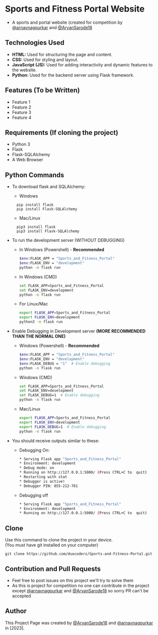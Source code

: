 # Sports and Fitness Portal Website

- A sports and portal website (created for competition by [@arnavnagpurkar](https://github.com/arnavnagpurkar/) and [@AryanSarode18](https://github.com/aryansarode18/)

## Technologies Used

- **HTML:** Used for structuring the page and content.
- **CSS:** Used for styling and layout.
- **JavaScript (JS):** Used for adding interactivity and dynamic features to the website.
- **Python:** Used for the backend server using Flask framework.

## Features (To be Written)

- Feature 1
- Feature 2
- Feature 3
- Feature 4

## Requirements (If cloning the project)

- Python 3
- Flask
- Flask-SQLAlchemy
- A Web Browser

## Python Commands

- To download flask and SQLAlchemy:<br>
  - Windows
  ```shell
    pip install flask
    pip install Flask-SQLAlchemy
  ```
  - Mac/Linux
  ```shell
    pip3 install flask
    pip3 install Flask-SQLAlchemy
  ```
- To run the development server (WITHOUT DEBUGGING)
  - In Windows (Powershell) - <b>Recommended</b>
      ```bash
      $env:FLASK_APP = "Sports_and_Fitness_Portal"
      $env:FLASK_ENV = "development"
      python -m flask run
      ```
  - In Windows (CMD)
      ```bash
      set FLASK_APP=Sports_and_Fitness_Portal
      set FLASK_ENV=development
      python -m flask run
      ```
  - For Linux/Mac
      ```bash
      export FLASK_APP=Sports_and_Fitness_Portal
      export FLASK_ENV=development
      python3 -m flask run
      ```

- Enable Debugging in Development server <b>(MORE RECOMMENDED THAN THE NORMAL ONE)</b><br>
  - Windows (Powershell) - <b>Recommended</b>
    ```bash
    $env:FLASK_APP = "Sports_and_Fitness_Portal"
    $env:FLASK_ENV = "development"
    $env:FLASK_DEBUG = "1"  # Enable debugging
    python -m flask run
    ```
  - Windows (CMD)
    ```bash
    set FLASK_APP=Sports_and_Fitness_Portal
    set FLASK_ENV=development
    set FLASK_DEBUG=1  # Enable debugging
    python -m flask run
    ```
  - Mac/Linux
    ```bash
    export FLASK_APP=Sports_and_Fitness_Portal
    export FLASK_ENV=development
    export FLASK_DEBUG=1  # Enable debugging
    python -m flask run
    ```

- You should receive outputs similar to these:
  - Debugging On:
    ```bash
    * Serving Flask app "Sports_and_Fitness_Portal"
    * Environment: development
    * Debug mode: on
    * Running on http://127.0.0.1:5000/ (Press CTRL+C to  quit)
    * Restarting with stat
    * Debugger is active!
    * Debugger PIN: 855-212-761
    ```
  - Debugging off
    ```bash
    * Serving Flask app "Sports_and_Fitness_Portal"
    * Environment: development
    * Running on http://127.0.0.1:5000/ (Press CTRL+C to  quit)
    ```
## Clone
Use this command to clone the project in your device.<br>
(You must have git installed on your computer)

```shell
git clone https://github.com/duocoderz/Sports-and-Fitness-Portal.git
```

## Contribution and Pull Requests 
- Feel free to post issues on this project we'll try to solve them
- As this is project for competition no one can contribute in the project except [@arnavnagpurkar](https://github.com/arnavnagpurkar/) and [@AryanSarode18](https://github.com/aryansarode18/) so sorry PR can't be accepted 

## Author

This Project Page was created by [@AryanSarode18](https://github.com/aryansarode18/) and [@arnavnagpurkar](https://github.com/arnavnagpurkar/) in [2023].
